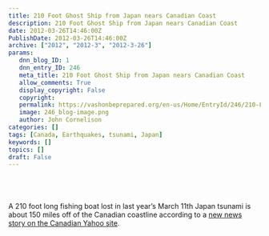 ```yaml
---
title: 210 Foot Ghost Ship from Japan nears Canadian Coast
description: 210 Foot Ghost Ship from Japan nears Canadian Coast
date: 2012-03-26T14:46:00Z
PublishDate: 2012-03-26T14:46:00Z
archive: ["2012", "2012-3", "2012-3-26"]
params:
   dnn_blog_ID: 1
   dnn_entry_ID: 246
   meta_title: 210 Foot Ghost Ship from Japan nears Canadian Coast
   allow_comments: True
   display_copyright: False
   copyright: 
   permalink: https://vashonbeprepared.org/en-us/Home/EntryId/246/210-Foot-Ghost-Ship-from-Japan-nears-Canadian-Coast
   image: 246_blog-image.png
   author: John Cornelison
categories: []
tags: [Canada, Earthquakes, tsunami, Japan]
keywords: []
topics: []
draft: False
---
```


<div class="wlWriterHeaderFooter" style="padding-bottom: 4px; margin: 0px; padding-left: 0px; padding-right: 0px; float: none; padding-top: 4px;"> </div>
<p>&nbsp;</p>
<p>A 210 foot long fishing boat lost in last year&rsquo;s March 11th Japan tsunami is about 150 miles off of the Canadian coastline according to a <a href="http://ca.news.yahoo.com/fishing-boat-lost-japan-tsunami-reaches-canada-205937900.html" target="_blank">new news story on the Canadian Yahoo site</a>.</p>
